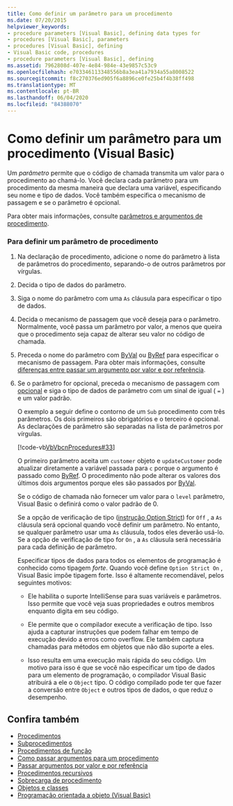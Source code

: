 ```yaml
---
title: Como definir um parâmetro para um procedimento
ms.date: 07/20/2015
helpviewer_keywords:
- procedure parameters [Visual Basic], defining data types for
- procedures [Visual Basic], parameters
- procedures [Visual Basic], defining
- Visual Basic code, procedures
- procedure parameters [Visual Basic], defining
ms.assetid: 7962808d-407e-4e84-984e-43e9857c53c9
ms.openlocfilehash: e703346113348556b8a3ea41a7934a55a8008522
ms.sourcegitcommit: f8c270376ed905f6a8896ce0fe25b4f4b38ff498
ms.translationtype: MT
ms.contentlocale: pt-BR
ms.lasthandoff: 06/04/2020
ms.locfileid: "84388070"
---
```

# <a name="how-to-define-a-parameter-for-a-procedure-visual-basic"></a>Como definir um parâmetro para um procedimento (Visual Basic)
Um *parâmetro* permite que o código de chamada transmita um valor para o procedimento ao chamá-lo. Você declara cada parâmetro para um procedimento da mesma maneira que declara uma variável, especificando seu nome e tipo de dados. Você também especifica o mecanismo de passagem e se o parâmetro é opcional.  
  
 Para obter mais informações, consulte [parâmetros e argumentos de procedimento](./procedure-parameters-and-arguments.md).  
  
### <a name="to-define-a-procedure-parameter"></a>Para definir um parâmetro de procedimento  
  
1. Na declaração de procedimento, adicione o nome do parâmetro à lista de parâmetros do procedimento, separando-o de outros parâmetros por vírgulas.  
  
2. Decida o tipo de dados do parâmetro.  
  
3. Siga o nome do parâmetro com uma `As` cláusula para especificar o tipo de dados.  
  
4. Decida o mecanismo de passagem que você deseja para o parâmetro. Normalmente, você passa um parâmetro por valor, a menos que queira que o procedimento seja capaz de alterar seu valor no código de chamada.  
  
5. Preceda o nome do parâmetro com [ByVal](../../../language-reference/modifiers/byval.md) ou [ByRef](../../../language-reference/modifiers/byref.md) para especificar o mecanismo de passagem. Para obter mais informações, consulte [diferenças entre passar um argumento por valor e por referência](./differences-between-passing-an-argument-by-value-and-by-reference.md).  
  
6. Se o parâmetro for opcional, preceda o mecanismo de passagem com [opcional](../../../language-reference/modifiers/optional.md) e siga o tipo de dados de parâmetro com um sinal de igual ( `=` ) e um valor padrão.  
  
     O exemplo a seguir define o contorno de um `Sub` procedimento com três parâmetros. Os dois primeiros são obrigatórios e o terceiro é opcional. As declarações de parâmetro são separadas na lista de parâmetros por vírgulas.  
  
     [!code-vb[VbVbcnProcedures#33](~/samples/snippets/visualbasic/VS_Snippets_VBCSharp/VbVbcnProcedures/VB/Class1.vb#33)]  
  
     O primeiro parâmetro aceita um `customer` objeto e `updateCustomer` pode atualizar diretamente a variável passada para `c` porque o argumento é passado como [ByRef](../../../language-reference/modifiers/byref.md). O procedimento não pode alterar os valores dos últimos dois argumentos porque eles são passados por [ByVal](../../../language-reference/modifiers/byval.md).  
  
     Se o código de chamada não fornecer um valor para o `level` parâmetro, Visual Basic o definirá como o valor padrão de 0.  
  
     Se a opção de verificação de tipo ([instrução Option Strict](../../../language-reference/statements/option-strict-statement.md)) for `Off` , a `As` cláusula será opcional quando você definir um parâmetro. No entanto, se qualquer parâmetro usar uma `As` cláusula, todos eles deverão usá-lo. Se a opção de verificação de tipo for `On` , a `As` cláusula será necessária para cada definição de parâmetro.  
  
     Especificar tipos de dados para todos os elementos de programação é conhecido como tipagem *forte*. Quando você define `Option Strict On` , Visual Basic impõe tipagem forte. Isso é altamente recomendável, pelos seguintes motivos:  
  
    - Ele habilita o suporte IntelliSense para suas variáveis e parâmetros. Isso permite que você veja suas propriedades e outros membros enquanto digita em seu código.  
  
    - Ele permite que o compilador execute a verificação de tipo. Isso ajuda a capturar instruções que podem falhar em tempo de execução devido a erros como overflow. Ele também captura chamadas para métodos em objetos que não dão suporte a eles.  
  
    - Isso resulta em uma execução mais rápida do seu código. Um motivo para isso é que se você não especificar um tipo de dados para um elemento de programação, o compilador Visual Basic atribuirá a ele o `Object` tipo. O código compilado pode ter que fazer a conversão entre `Object` e outros tipos de dados, o que reduz o desempenho.  
  
## <a name="see-also"></a>Confira também

- [Procedimentos](./index.md)
- [Subprocedimentos](./sub-procedures.md)
- [Procedimentos de função](./function-procedures.md)
- [Como passar argumentos para um procedimento](./how-to-pass-arguments-to-a-procedure.md)
- [Passar argumentos por valor e por referência](./passing-arguments-by-value-and-by-reference.md)
- [Procedimentos recursivos](./recursive-procedures.md)
- [Sobrecarga de procedimento](./procedure-overloading.md)
- [Objetos e classes](../objects-and-classes/index.md)
- [Programação orientada a objeto (Visual Basic)](../../concepts/object-oriented-programming.md)
